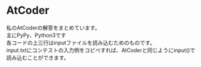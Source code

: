 # AtCoder
私のAtCoderの解答をまとめています。<br>
主にPyPy、Python3です<br>
各コードの上三行はinputファイルを読み込むためのものです。<br>
input.txtにコンテストの入力例をコピペすれば、AtCoderと同じようにinput()で読み込むことができます。